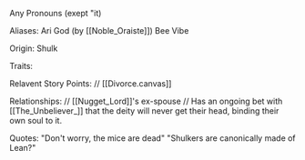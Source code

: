 Any Pronouns (exept "it)

Aliases:
 Ari
 God (by [[Noble_Oraiste]])
 Bee
 Vibe

Origin: Shulk

Traits:

Relavent Story Points:
 // [[Divorce.canvas]]

Relationships:
 // [[Nugget_Lord]]'s ex-spouse
 // Has an ongoing bet with [[The_Unbeliever_]] that the deity will never get their head, binding their own soul to it.

Quotes:
 "Don't worry, the mice are dead"
 "Shulkers are canonically made of Lean?"

